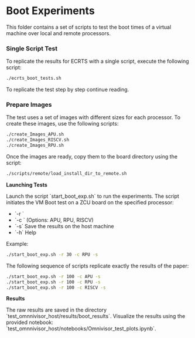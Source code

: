 # **Boot Experiments**

This folder contains a set of scripts to test the boot times of a virtual machine over local and remote processors.

### Single Script Test

To replicate the results for ECRTS with a single script, execute the following script:

```bash
./ecrts_boot_tests.sh
```
To replicate the test step by step continue reading.

### Prepare Images

The test uses a set of images with different sizes for each processor. To create these images, use the following scripts:

```bash
./create_Images_APU.sh
./create_Images_RISCV.sh
./create_Images_RPU.sh
```

Once the images are ready, copy them to the board directory using the script:

```bash
./scripts/remote/load_install_dir_to_remote.sh 
```

**Launching Tests**

Launch the script \`start_boot_exp.sh\` to run the experiments. The script initiates the VM Boot test on a ZCU board on the specified processor:

- \`-r <repetitions>\`
- \`-c <core>\` (Options: APU, RPU, RISCV)
- \`-s\` Save the results on the host machine
- \`-h\` Help

Example:
```bash
./start_boot_exp.sh -r 30 -c RPU -s
```

The following sequence of scripts replicate exactly the results of the paper:
```bash
./start_boot_exp.sh -r 100 -c APU -s
./start_boot_exp.sh -r 100 -c RPU -s
./start_boot_exp.sh -r 100 -c RISCV -s
```

**Results**

The raw results are saved in the directory \`test_omnnivisor_host/results/boot_results\`. Visualize the results using the provided notebook: \`test_omnnivisor_host/notebooks/Omnivisor_test_plots.ipynb\`.
